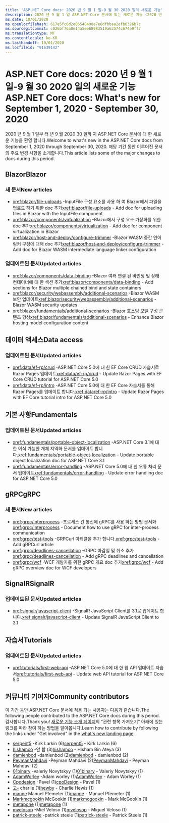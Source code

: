 ```yaml
---
title: 'ASP.NET Core docs: 2020 년 9 월 1 일-9 월 30 2020 일의 새로운 기능'
description: 2020 년 9 월 1 일 ASP.NET Core 문서에 있는 새로운 기능 (2020 년 9 월 30 일)
ms.date: 10/01/2020
ms.openlocfilehash: 617e5fc6d2e06548498e7e6dfbbaa2efb6326b7c
ms.sourcegitcommit: c026bf76a0e14a5ee68983519a63574c674e9ff7
ms.translationtype: MT
ms.contentlocale: ko-KR
ms.lasthandoff: 10/01/2020
ms.locfileid: "91639142"
---
```

# <a name="aspnet-core-docs-whats-new-for-september-1-2020---september-30-2020"></a><span data-ttu-id="4a6c5-103">ASP.NET Core docs: 2020 년 9 월 1 일-9 월 30 2020 일의 새로운 기능</span><span class="sxs-lookup"><span data-stu-id="4a6c5-103">ASP.NET Core docs: What's new for September 1, 2020 - September 30, 2020</span></span>

<span data-ttu-id="4a6c5-104">2020 년 9 월 1 일부 터 년 9 월 2020 30 일까 지 ASP.NET Core 문서에 대 한 새로운 기능을 환영 합니다.</span><span class="sxs-lookup"><span data-stu-id="4a6c5-104">Welcome to what's new in the ASP.NET Core docs from September 1, 2020 through September 30, 2020.</span></span> <span data-ttu-id="4a6c5-105">해당 기간 동안 이루어진 문서의 주요 변경 사항을 소개합니다.</span><span class="sxs-lookup"><span data-stu-id="4a6c5-105">This article lists some of the major changes to docs during this period.</span></span>

## <a name="blazor"></a><span data-ttu-id="4a6c5-106">Blazor</span><span class="sxs-lookup"><span data-stu-id="4a6c5-106">Blazor</span></span>

### <a name="new-articles"></a><span data-ttu-id="4a6c5-107">새 문서</span><span class="sxs-lookup"><span data-stu-id="4a6c5-107">New articles</span></span>

- <span data-ttu-id="4a6c5-108"><xref:blazor/file-uploads> -InputFile 구성 요소를 사용 하 여 Blazor에서 파일을 업로드 하기 위한 doc 추가</span><span class="sxs-lookup"><span data-stu-id="4a6c5-108"><xref:blazor/file-uploads> - Add doc for uploading files in Blazor with the InputFile component</span></span>
- <span data-ttu-id="4a6c5-109"><xref:blazor/components/virtualization> -Blazor에서 구성 요소 가상화를 위한 doc 추가</span><span class="sxs-lookup"><span data-stu-id="4a6c5-109"><xref:blazor/components/virtualization> - Add doc for component virtualization in Blazor</span></span>
- <span data-ttu-id="4a6c5-110"><xref:blazor/host-and-deploy/configure-trimmer> -Blazor WASM 중간 언어 링커 구성에 대해 doc 추가</span><span class="sxs-lookup"><span data-stu-id="4a6c5-110"><xref:blazor/host-and-deploy/configure-trimmer> - Add doc for Blazor WASM intermediate language linker configuration</span></span>

### <a name="updated-articles"></a><span data-ttu-id="4a6c5-111">업데이트된 문서</span><span class="sxs-lookup"><span data-stu-id="4a6c5-111">Updated articles</span></span>

- <span data-ttu-id="4a6c5-112"><xref:blazor/components/data-binding> -Blazor 여러 연결 된 바인딩 및 상태 컨테이너에 대 한 섹션 추가</span><span class="sxs-lookup"><span data-stu-id="4a6c5-112"><xref:blazor/components/data-binding> - Add sections for Blazor multiple chained bind and state containers</span></span>
- <span data-ttu-id="4a6c5-113"><xref:blazor/security/webassembly/additional-scenarios> -Blazor WASM 보안 업데이트</span><span class="sxs-lookup"><span data-stu-id="4a6c5-113"><xref:blazor/security/webassembly/additional-scenarios> - Blazor WASM security updates</span></span>
- <span data-ttu-id="4a6c5-114"><xref:blazor/fundamentals/additional-scenarios> -Blazor 호스팅 모델 구성 콘텐츠 향상</span><span class="sxs-lookup"><span data-stu-id="4a6c5-114"><xref:blazor/fundamentals/additional-scenarios> - Enhance Blazor hosting model configuration content</span></span>

## <a name="data-access"></a><span data-ttu-id="4a6c5-115">데이터 액세스</span><span class="sxs-lookup"><span data-stu-id="4a6c5-115">Data access</span></span>

### <a name="updated-articles"></a><span data-ttu-id="4a6c5-116">업데이트된 문서</span><span class="sxs-lookup"><span data-stu-id="4a6c5-116">Updated articles</span></span>

- <span data-ttu-id="4a6c5-117"><xref:data/ef-rp/crud> -ASP.NET Core 5.0에 대 한 EF Core CRUD 자습서로 Razor Pages 업데이트</span><span class="sxs-lookup"><span data-stu-id="4a6c5-117"><xref:data/ef-rp/crud> - Update Razor Pages with EF Core CRUD tutorial for ASP.NET Core 5.0</span></span>
- <span data-ttu-id="4a6c5-118"><xref:data/ef-rp/intro> -ASP.NET Core 5.0에 대 한 EF Core 자습서를 통해 Razor Pages를 업데이트 합니다.</span><span class="sxs-lookup"><span data-stu-id="4a6c5-118"><xref:data/ef-rp/intro> - Update Razor Pages with EF Core tutorial intro for ASP.NET Core 5.0</span></span>

## <a name="fundamentals"></a><span data-ttu-id="4a6c5-119">기본 사항</span><span class="sxs-lookup"><span data-stu-id="4a6c5-119">Fundamentals</span></span>

### <a name="updated-articles"></a><span data-ttu-id="4a6c5-120">업데이트된 문서</span><span class="sxs-lookup"><span data-stu-id="4a6c5-120">Updated articles</span></span>

- <span data-ttu-id="4a6c5-121"><xref:fundamentals/portable-object-localization> -ASP.NET Core 3.1에 대 한 이식 가능한 개체 지역화 문서를 업데이트 합니다.</span><span class="sxs-lookup"><span data-stu-id="4a6c5-121"><xref:fundamentals/portable-object-localization> - Update portable object localization doc for ASP.NET Core 3.1</span></span>
- <span data-ttu-id="4a6c5-122"><xref:fundamentals/error-handling> -ASP.NET Core 5.0에 대 한 오류 처리 문서 업데이트</span><span class="sxs-lookup"><span data-stu-id="4a6c5-122"><xref:fundamentals/error-handling> - Update error handling doc for ASP.NET Core 5.0</span></span>

## <a name="grpc"></a><span data-ttu-id="4a6c5-123">gRPC</span><span class="sxs-lookup"><span data-stu-id="4a6c5-123">gRPC</span></span>

### <a name="new-articles"></a><span data-ttu-id="4a6c5-124">새 문서</span><span class="sxs-lookup"><span data-stu-id="4a6c5-124">New articles</span></span>

- <span data-ttu-id="4a6c5-125"><xref:grpc/interprocess> -프로세스 간 통신에 gRPC를 사용 하는 방법 문서화</span><span class="sxs-lookup"><span data-stu-id="4a6c5-125"><xref:grpc/interprocess> - Document how to use gRPC for inter-process communication</span></span>
- <span data-ttu-id="4a6c5-126"><xref:grpc/test-tools> -GRPCurl 아티클을 추가 합니다.</span><span class="sxs-lookup"><span data-stu-id="4a6c5-126"><xref:grpc/test-tools> - Add gRPCurl article</span></span>
- <span data-ttu-id="4a6c5-127"><xref:grpc/deadlines-cancellation> -GRPC 마감일 및 취소 추가</span><span class="sxs-lookup"><span data-stu-id="4a6c5-127"><xref:grpc/deadlines-cancellation> - Add gRPC deadlines and cancellation</span></span>
- <span data-ttu-id="4a6c5-128"><xref:grpc/wcf> -WCF 개발자를 위한 gRPC 개요 doc 추가</span><span class="sxs-lookup"><span data-stu-id="4a6c5-128"><xref:grpc/wcf> - Add gRPC overview doc for WCF developers</span></span>

## <a name="signalr"></a><span data-ttu-id="4a6c5-129">SignalR</span><span class="sxs-lookup"><span data-stu-id="4a6c5-129">SignalR</span></span>

### <a name="updated-articles"></a><span data-ttu-id="4a6c5-130">업데이트된 문서</span><span class="sxs-lookup"><span data-stu-id="4a6c5-130">Updated articles</span></span>

- <span data-ttu-id="4a6c5-131"><xref:signalr/javascript-client> -SignalR JavaScript Client를 3.1로 업데이트 합니다.</span><span class="sxs-lookup"><span data-stu-id="4a6c5-131"><xref:signalr/javascript-client> - Update SignalR JavaScript Client to 3.1</span></span>

## <a name="tutorials"></a><span data-ttu-id="4a6c5-132">자습서</span><span class="sxs-lookup"><span data-stu-id="4a6c5-132">Tutorials</span></span>

### <a name="updated-articles"></a><span data-ttu-id="4a6c5-133">업데이트된 문서</span><span class="sxs-lookup"><span data-stu-id="4a6c5-133">Updated articles</span></span>

- <span data-ttu-id="4a6c5-134"><xref:tutorials/first-web-api> -ASP.NET Core 5.0에 대 한 웹 API 업데이트 자습서</span><span class="sxs-lookup"><span data-stu-id="4a6c5-134"><xref:tutorials/first-web-api> - Update web API tutorial for ASP.NET Core 5.0</span></span>

## <a name="community-contributors"></a><span data-ttu-id="4a6c5-135">커뮤니티 기여자</span><span class="sxs-lookup"><span data-stu-id="4a6c5-135">Community contributors</span></span>

<span data-ttu-id="4a6c5-136">이 기간 동안 ASP.NET Core 문서에 적용 되는 사용자는 다음과 같습니다.</span><span class="sxs-lookup"><span data-stu-id="4a6c5-136">The following people contributed to the ASP.NET Core docs during this period.</span></span> <span data-ttu-id="4a6c5-137">감사합니다.</span><span class="sxs-lookup"><span data-stu-id="4a6c5-137">Thank you!</span></span> <span data-ttu-id="4a6c5-138">[새로운 기능 소개 페이지](index.yml)의 "관련 항목 가져오기" 아래에 있는 링크를 따라 참여 하는 방법을 알아봅니다.</span><span class="sxs-lookup"><span data-stu-id="4a6c5-138">Learn how to contribute by following the links under "Get involved" in the [what's new landing page](index.yml).</span></span>

- <span data-ttu-id="4a6c5-139">[serpent5](https://github.com/serpent5) -Kirk Larkin (6)</span><span class="sxs-lookup"><span data-stu-id="4a6c5-139">[serpent5](https://github.com/serpent5) - Kirk Larkin (6)</span></span>
- <span data-ttu-id="4a6c5-140">[hishamco](https://github.com/hishamco) -안 함 (3)</span><span class="sxs-lookup"><span data-stu-id="4a6c5-140">[hishamco](https://github.com/hishamco) - Hisham Bin Ateya (3)</span></span>
- <span data-ttu-id="4a6c5-141">[damienbod](https://github.com/damienbod) -damienbod (2)</span><span class="sxs-lookup"><span data-stu-id="4a6c5-141">[damienbod](https://github.com/damienbod) - damienbod (2)</span></span>
- <span data-ttu-id="4a6c5-142">[PeymanMahdavi](https://github.com/PeymanMahdavi) -Peyman Mahdavi (2)</span><span class="sxs-lookup"><span data-stu-id="4a6c5-142">[PeymanMahdavi](https://github.com/PeymanMahdavi) - Peyman Mahdavi (2)</span></span>
- <span data-ttu-id="4a6c5-143">[01binary](https://github.com/01binary) -valeriy Novytskyy (1)</span><span class="sxs-lookup"><span data-stu-id="4a6c5-143">[01binary](https://github.com/01binary) - Valeriy Novytskyy (1)</span></span>
- <span data-ttu-id="4a6c5-144">[AdamWorley](https://github.com/AdamWorley) -Adam worley (1)</span><span class="sxs-lookup"><span data-stu-id="4a6c5-144">[AdamWorley](https://github.com/AdamWorley) - Adam Worley (1)</span></span>
- <span data-ttu-id="4a6c5-145">[Cpodesign](https://github.com/cpoDesign) -Pavel (1)</span><span class="sxs-lookup"><span data-stu-id="4a6c5-145">[cpoDesign](https://github.com/cpoDesign) - Pavel (1)</span></span>
- <span data-ttu-id="4a6c5-146">[고-](https://github.com/hewby) charlie (1)</span><span class="sxs-lookup"><span data-stu-id="4a6c5-146">[hewby](https://github.com/hewby) - Charlie Hewis (1)</span></span>
- <span data-ttu-id="4a6c5-147">[manne](https://github.com/manne) Manuel Pfemeter (1)</span><span class="sxs-lookup"><span data-stu-id="4a6c5-147">[manne](https://github.com/manne) - Manuel Pfemeter (1)</span></span>
- <span data-ttu-id="4a6c5-148">[Markmcgookin](https://github.com/markmcgookin) McGookin (1)</span><span class="sxs-lookup"><span data-stu-id="4a6c5-148">[markmcgookin](https://github.com/markmcgookin) - Mark McGookin (1)</span></span>
- <span data-ttu-id="4a6c5-149">[metapone](https://github.com/metapone) (1)</span><span class="sxs-lookup"><span data-stu-id="4a6c5-149">[metapone](https://github.com/metapone) (1)</span></span>
- <span data-ttu-id="4a6c5-150">[mvelosop](https://github.com/mvelosop) -Miel Veloso (1)</span><span class="sxs-lookup"><span data-stu-id="4a6c5-150">[mvelosop](https://github.com/mvelosop) - Miguel Veloso (1)</span></span>
- <span data-ttu-id="4a6c5-151">[patrick-steele](https://github.com/patrick-steele) -patrick steele (1)</span><span class="sxs-lookup"><span data-stu-id="4a6c5-151">[patrick-steele](https://github.com/patrick-steele) - Patrick Steele (1)</span></span>
